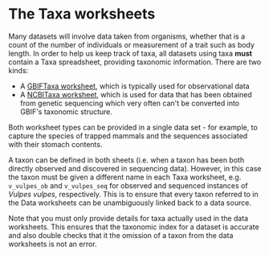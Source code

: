 # The Taxa worksheets

Many datasets will involve data taken from organisms, whether that is a count of the
number of individuals or measurement of a trait such as body length. In order to help us
keep track of taxa, all datasets using taxa **must** contain a Taxa spreadsheet,
providing taxonomic information. There are two kinds:

* A [GBIFTaxa worksheet](gbif_taxa.md), which is typically used for observational data
* A [NCBITaxa worksheet](ncbi_taxa.md), which is used for data that has been obtained
  from genetic sequencing which very often can't be converted into GBIF's taxonomic
  structure.

Both worksheet types can be provided in a single data set - for example, to capture
the species of trapped mammals and the sequences associated with their stomach contents.

A taxon can be defined in both sheets (i.e. when a taxon has been both directly observed
and discovered in sequencing data). However, in this case the taxon must be given a
different name in each Taxa worksheet, e.g. `v_vulpes_ob` and `v_vulpes_seq` for
observed and sequenced instances of *Vulpes vulpes*, respectively. This is to ensure
that every taxon referred to in the Data worksheets can be unambiguously linked back to
a data source.

Note that you must only provide details for taxa actually used in the data worksheets.
This ensures that the taxonomic index for a dataset is accurate and also double checks
that it the omission of a taxon from the data worksheets is not an error.
